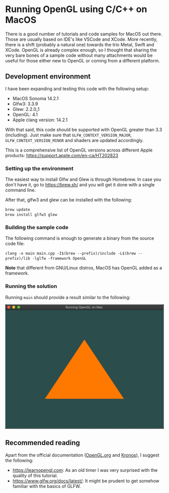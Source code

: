 # Running OpenGL using C/C++ on MacOS

There is a good number of tutorials and code samples for MacOS out there. Those are usually based on IDE's like VSCode and XCode. More recently, there is a shift (probably a natural one) towards the trio Metal, Swift and XCode. OpenGL is already complex enough, so I thought that sharing the very bare bones of a sample code without many attachments would be useful for those either new to OpenGL or coming from a different platform.

## Development environment

I have been expanding and testing this code with the following setup:
 - MacOS Sonoma 14.2.1
 - Glfw3: 3.3.9
 - Glew: 2.2.0_1
 - OpenGL: 4.1
 - Apple clang version: 14.2.1

With that said, this code should be supported with OpenGL greater than 3.3 (including). Just make sure that `GLFW_CONTEXT_VERSION_MAJOR`, `GLFW_CONTEXT_VERSION_MINOR` and shaders are updated accordingly.

This is a comprehensive list of OpenGL versions across different Apple products: https://support.apple.com/en-ca/HT202823

### Setting up the environment

The easiest way to install Glfw and Glew is through Homebrew. In case you don't have it, go to https://brew.sh/ and you will get it done with a single command line.

After that, glfw3 and glew can be installed with the following:
```
brew update
brew install glfw3 glew
```

### Building the sample code

The following command is enough to generate a binary from the source code file:
```
clang -o main main.cpp -I$(brew --prefix)/include -L$(brew --prefix)/lib -lglfw -framework OpenGL
```

**Note** that different from GNU/Linux distros, MacOS has OpenGL added as a framework.


### Running the solution

Running `main` should provide a result similar to the following:

![Screenshot of main](screenshot_of_main.png)

## Recommended reading
Apart from the official documentation ([OpenGL.org](https://www.opengl.org/) and [Kronos](https://www.khronos.org/registry/OpenGL/)), I suggest the following:

 - https://learnopengl.com: As an old timer I was very surprised with the quality of this tutorial.
 - https://www.glfw.org/docs/latest/: It might be prudent to get somehow familiar with the basics of GLFW.

